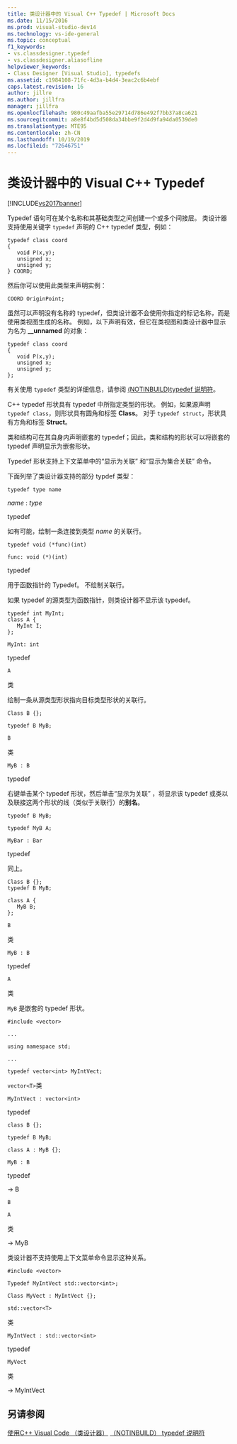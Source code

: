 ```yaml
---
title: 类设计器中的 Visual C++ Typedef | Microsoft Docs
ms.date: 11/15/2016
ms.prod: visual-studio-dev14
ms.technology: vs-ide-general
ms.topic: conceptual
f1_keywords:
- vs.classdesigner.typedef
- vs.classdesigner.aliasofline
helpviewer_keywords:
- Class Designer [Visual Studio], typedefs
ms.assetid: c1984108-71fc-4d3a-b4d4-3eac2c6b4ebf
caps.latest.revision: 16
author: jillre
ms.author: jillfra
manager: jillfra
ms.openlocfilehash: 980c49aafba55e29714d786e492f7bb37a8ca621
ms.sourcegitcommit: a8e8f4bd5d508da34bbe9f2d4d9fa94da0539de0
ms.translationtype: MTE95
ms.contentlocale: zh-CN
ms.lasthandoff: 10/19/2019
ms.locfileid: "72646751"
---
```

# <a name="visual-c-typedefs-in-class-designer"></a>类设计器中的 Visual C++ Typedef
[!INCLUDE[vs2017banner](../includes/vs2017banner.md)]

Typedef 语句可在某个名称和其基础类型之间创建一个或多个间接层。 类设计器支持使用关键字 `typedef` 声明的 C++ typedef 类型，例如：

```
typedef class coord
{
   void P(x,y);
   unsigned x;
   unsigned y;
} COORD;
```

 然后你可以使用此类型来声明实例：

 `COORD OriginPoint;`

 虽然可以声明没有名称的 typedef，但类设计器不会使用你指定的标记名称，而是使用类视图生成的名称。 例如，以下声明有效，但它在类视图和类设计器中显示为名为 **__unnamed** 的对象：

```
typedef class coord
{
   void P(x,y);
   unsigned x;
   unsigned y;
};
```

 有关使用 `typedef` 类型的详细信息，请参阅 [(NOTINBUILD)typedef 说明符](https://msdn.microsoft.com/cc96cf26-ba93-4179-951e-695d1f5fdcf1)。

 C++ typedef 形状具有 typedef 中所指定类型的形状。 例如，如果源声明 `typedef class`，则形状具有圆角和标签 **Class**。 对于 `typedef struct`，形状具有方角和标签 **Struct**。

 类和结构可在其自身内声明嵌套的 typedef；因此，类和结构的形状可以将嵌套的 typedef 声明显示为嵌套形状。

 Typedef 形状支持上下文菜单中的“显示为关联”  和“显示为集合关联”  命令。

 下面列举了类设计器支持的部分 typdef 类型：

 `typedef type name`

 *name* : *type*

 typedef

 如有可能，绘制一条连接到类型 *name* 的关联行。

 `typedef void (*func)(int)`

 `func: void (*)(int)`

 typedef

 用于函数指针的 Typedef。 不绘制关联行。

 如果 typedef 的源类型为函数指针，则类设计器不显示该 typedef。

```
typedef int MyInt;
class A {
   MyInt I;
};
```

 `MyInt: int`

 typedef

 `A`

 类

 绘制一条从源类型形状指向目标类型形状的关联行。

 `Class B {};`

 `typedef B MyB;`

 `B`

 类

 `MyB : B`

 typedef

 右键单击某个 typedef 形状，然后单击“显示为关联”  ，将显示该 typedef 或类以及联接这两个形状的线（类似于关联行）的**别名**。

 `typedef B MyB;`

 `typedef MyB A;`

 `MyBar : Bar`

 typedef

 同上。

```
Class B {};
typedef B MyB;

class A {
   MyB B;
};
```

 `B`

 类

 `MyB : B`

 typedef

 `A`

 类

 `MyB` 是嵌套的 typedef 形状。

 `#include <vector>`

 `...`

 `using namespace std;`

 `...`

 `typedef vector<int> MyIntVect;`

 `vector<T>`类

 `MyIntVect : vector<int>`

 typedef

 `class B {};`

 `typedef B MyB;`

 `class A : MyB {};`

 `MyB : B`

 typedef

 -> B

 `B`

 `A`

 类

 -> MyB

 类设计器不支持使用上下文菜单命令显示这种关系。

 `#include <vector>`

 `Typedef MyIntVect std::vector<int>;`

 `Class MyVect : MyIntVect {};`

 `std::vector<T>`

 类

 `MyIntVect : std::vector<int>`

 typedef

 `MyVect`

 类

 -> MyIntVect

## <a name="see-also"></a>另请参阅
 [使用C++ Visual Code （类设计器）](../ide/working-with-visual-cpp-code-class-designer.md) [（NOTINBUILD） typedef 说明符](https://msdn.microsoft.com/cc96cf26-ba93-4179-951e-695d1f5fdcf1)
